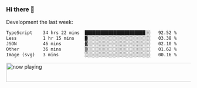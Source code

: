 ### Hi there 👋

Development the last week:
<!--START_SECTION:waka-->

```txt
TypeScript    34 hrs 22 mins  ███████████████████████░░   92.52 %
Less          1 hr 15 mins    █░░░░░░░░░░░░░░░░░░░░░░░░   03.38 %
JSON          46 mins         ▓░░░░░░░░░░░░░░░░░░░░░░░░   02.10 %
Other         36 mins         ▒░░░░░░░░░░░░░░░░░░░░░░░░   01.62 %
Image (svg)   3 mins          ░░░░░░░░░░░░░░░░░░░░░░░░░   00.16 %
```

<!--END_SECTION:waka-->

<!--
**JASONPANGGO/jasonpanggo** is a ✨ _special_ ✨ repository because its `README.md` (this file) appears on your GitHub profile.

Here are some ideas to get you started:

- 🔭 I’m currently working on ...
- 🌱 I’m currently learning ...
- 👯 I’m looking to collaborate on ...
- 🤔 I’m looking for help with ...
- 💬 Ask me about ...
- 📫 How to reach me: ...
- 😄 Pronouns: ...
- ⚡ Fun fact: ...
-->

<a href="https://volt.fm/user/q8yd9e79csfr57rt" target="_blank"><img src="https://spotify-badge-egoist.vercel.app/api/now-playing" width="540" height="52" alt="now playing"></a>
